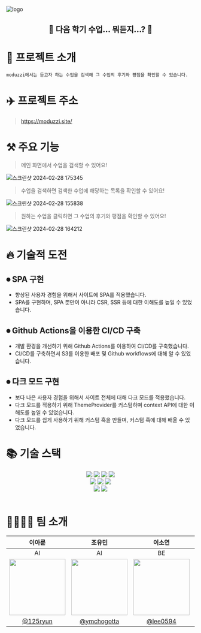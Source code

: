![logo](https://github.com/boostcampwm2023/web07-GBS/assets/119842443/022ad61d-c7df-40e0-82c6-a40900530039)

<center>

<h2>🤔 다음 학기 수업... 뭐듣지...? 🤔</h2>

</center>

# 🔎 프로젝트 소개

```
moduzzi에서는 듣고자 하는 수업을 검색해 그 수업의 후기와 평점을 확인할 수 있습니다.
```

# ✈️ 프로젝트 주소

> https://moduzzi.site/

# ⚒️ 주요 기능

> 메인 화면에서 수업을 검색할 수 있어요!

![스크린샷 2024-02-28 175345](https://github.com/boostcampwm2023/web07-GBS/assets/119842443/cd6d3bf0-cac1-4d84-84d9-4d9079a7cb31)

> 수업을 검색하면 검색한 수업에 해당하는 목록을 확인할 수 있어요!

![스크린샷 2024-02-28 155838](https://github.com/boostcampwm2023/web07-GBS/assets/119842443/ca3bc6e8-1f98-43ab-801e-9b624a75afa7)

> 원하는 수업을 클릭하면 그 수업의 후기와 평점을 확인할 수 있어요!

![스크린샷 2024-02-28 164212](https://github.com/boostcampwm2023/web07-GBS/assets/119842443/cf236b90-a437-49f7-9c2d-087fbc505348)

# 🔥 기술적 도전

## ⏺ SPA 구현

- 향상된 사용자 경험을 위해서 사이트에 SPA를 적용했습니다.
- SPA를 구현하며, SPA 뿐만이 아니라 CSR, SSR 등에 대한 이해도를 높일 수 있었습니다.

## ⏺ Github Actions을 이용한 CI/CD 구축

- 개발 환경을 개선하기 위해 Github Actions를 이용하여 CI/CD를 구축했습니다.
- CI/CD를 구축하면서 S3를 이용한 배포 및 Github workflows에 대해 알 수 있었습니다.

## ⏺ 다크 모드 구현

- 보다 나은 사용자 경험을 위해서 사이트 전체에 대해 다크 모드를 적용했습니다.
- 다크 모드를 적용하기 위해 ThemeProvider를 커스텀하며 context API에 대한 이해도를 높일 수 있었습니다.
- 다크 모드를 쉽게 사용하기 위해 커스텀 훅을 만들며, 커스텀 훅에 대해 배울 수 있었습니다.

# 📚 기술 스택

<div align="center">

<img src="https://img.shields.io/badge/Typescript-3178C6?style=for-the-badge&logo=typescript&logoColor=white"/>
<img src="https://img.shields.io/badge/React-61DAFB?style=for-the-badge&logo=React&logoColor=white">
<img src="https://img.shields.io/badge/Vite-646CFF?style=for-the-badge&logo=vite&logoColor=white"/>
<img src="https://img.shields.io/badge/styledcomponents-DB7093?style=for-the-badge&logo=styledcomponents&logoColor=white"/>

</br>

<img src="https://img.shields.io/badge/spring-6DB33F?style=for-the-badge&logo=spring&logoColor=white"/>
<img src="https://img.shields.io/badge/mysql-4479A1?style=for-the-badge&logo=mysql&logoColor=white"/>
<img src="https://img.shields.io/badge/Gradle-02303A?style=for-the-badge&logo=gradle&logoColor=white"/>

</br>

<img src="https://img.shields.io/badge/githubactions-2088FF?style=for-the-badge&logo=githubactions&logoColor=white"/>
<img src="https://img.shields.io/badge/AWS-232F3E?style=for-the-badge&logo=amazon&logoColor=white"/>

</div>

</br>

# 👨‍👩‍👧‍👦 팀 소개

|                                   이아륜                                   |                                   조유민                                    |                                   이소연                                   |                                   한원준                                    |
| :------------------------------------------------------------------------: | :-------------------------------------------------------------------------: | :------------------------------------------------------------------------: | :-------------------------------------------------------------------------: |
|                                     AI                                     |                                     AI                                      |                                     BE                                     |                                     FE                                      |
| <img src="https://avatars.githubusercontent.com/u/84628758?v=4" width=150> | <img src="https://avatars.githubusercontent.com/u/104496697?v=4" width=150> | <img src="https://avatars.githubusercontent.com/u/64093942?v=4" width=150> | <img src="https://avatars.githubusercontent.com/u/119842443?v=4" width=150> |
|                   [@125ryun](https://github.com/125ryun)                   |                [@ymchogotta](https://github.com/ymchogotta)                 |                   [@lee0594](https://github.com/lee0594)                   |                   [@Novrule](https://github.com/Novrule)                    |
